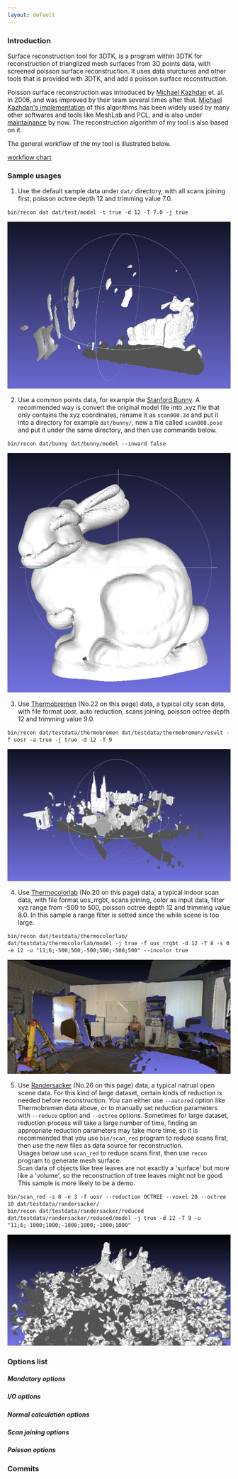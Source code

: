 ```yaml
---
layout: default
---
```

### Introduction

Surface reconstruction tool for 3DTK, is a program within 3DTK for reconstruction of trianglized mesh surfaces from 3D points data, with screened poisson surface reconstruction. It uses data sturctures and other tools that is provided with 3DTK, and add a poisson surface reconstruction.

Poisson surface reconstruction was introduced by [Michael Kazhdan](http://www.cs.jhu.edu/~misha/) et. al. in 2006, and was improved by their team several times after that. [Michael Kazhdan's implementation](http://www.cs.jhu.edu/~misha/Code/PoissonRecon/Version10.02/) of this algorithms has been widely used by many other softwares and tools like MeshLab and PCL, and is also under [maintainance](https://github.com/mkazhdan/PoissonRecon) by now. The reconstruction algorithm of my tool is also based on it.

The general workflow of the my tool is illustrated below.

[workflow chart](imgs/workflow.png)


### Sample usages

1. Use the default sample data under `dat/` directory, with all scans joining first, poisson octree depth 12 and trimming value 7.0.
```shell
bin/recon dat dat/test/model -t true -d 12 -T 7.0 -j true
```
![dat](imgs/model_all_trimmed.png)

2. Use a common points data, for example the [Stanford Bunny](http://graphics.stanford.edu/data/3Dscanrep/#bunny). A recommended way is convert the original model file into .xyz file that only contains the xyz coordinates, rename it as `scan000.3d` and put it into a directory for example `dat/bunny/`, new a file called `scan000.pose` and put it under the same directory, and then use commands below.
```shell
bin/recon dat/bunny dat/bunny/model --inward false
```
![bunny](imgs/bunny.png)

3. Use [Thermobremen](http://kos.informatik.uni-osnabrueck.de/3Dscans/) (No.22 on this page) data, a typical city scan data, with file format uosr, auto reduction, scans joining, poisson octree depth 12 and trimming value 9.0.
```shell
bin/recon dat/testdata/thermobremen dat/testdata/thermobremen/result -f uosr -a true -j true -d 12 -T 9
```
![thermobremen](imgs/thermobremen.png)

4. Use [Thermocolorlab](http://kos.informatik.uni-osnabrueck.de/3Dscans/) (No.20 on this page) data, a typical indoor scan data, with file format uos_rrgbt, scans joining, color as input data, filter xyz range from -500 to 500, poisson octree depth 12 and trimming value 8.0. In this sample a range filter is setted since the while scene is too large.
```shell
bin/recon dat/testdata/thermocolorlab/ dat/testdata/thermocolorlab/model -j true -f uos_rrgbt -d 12 -T 8 -s 0 -e 12 -u "11;6;-500;500;-500;500;-500;500" --incolor true
```
![thermocolorlab](imgs/thermocolorlab.png)

5. Use [Randersacker](http://kos.informatik.uni-osnabrueck.de/3Dscans/) (No.26 on this page) data, a typical natrual open scene data. For this kind of large dataset, certain kinds of reduction is needed before reconstruction. You can either use `--autored` option like Thermobremen data above, or to manually set reduction parameters with `--reduce` option and `--octree` options. Sometimes for large dataset, reduction process will take a large number of time, finding an appropriate reduction parameters may take more time, so it is recommended that you use `bin/scan_red` program to reduce scans first, then use the new files as data source for reconstruction. <br> 
Usages below use `scan_red` to reduce scans first, then use `recon` program to generate mesh surface. <br>
Scan data of objects like tree leaves are not exactly a 'surface' but more like a 'volume', so the reconstruction of tree leaves might not be good. This sample is more likely to be a demo.
```shell
bin/scan_red -s 0 -e 3 -f uosr --reduction OCTREE --voxel 20 --octree 10 dat/testdata/randersacker/
bin/recon dat/testdata/randersacker/reduced dat/testdata/randersacker/reduced/model -j true -d 12 -T 9 -u "11;6;-1000;1000;-1000;1000;-1000;1000"
```
![randersacker](imgs/randersacker.png)

### Options list
##### Mandatory options
##### I/O options
##### Normal calculation options
##### Scan joining options
##### Poisson options

### Commits




